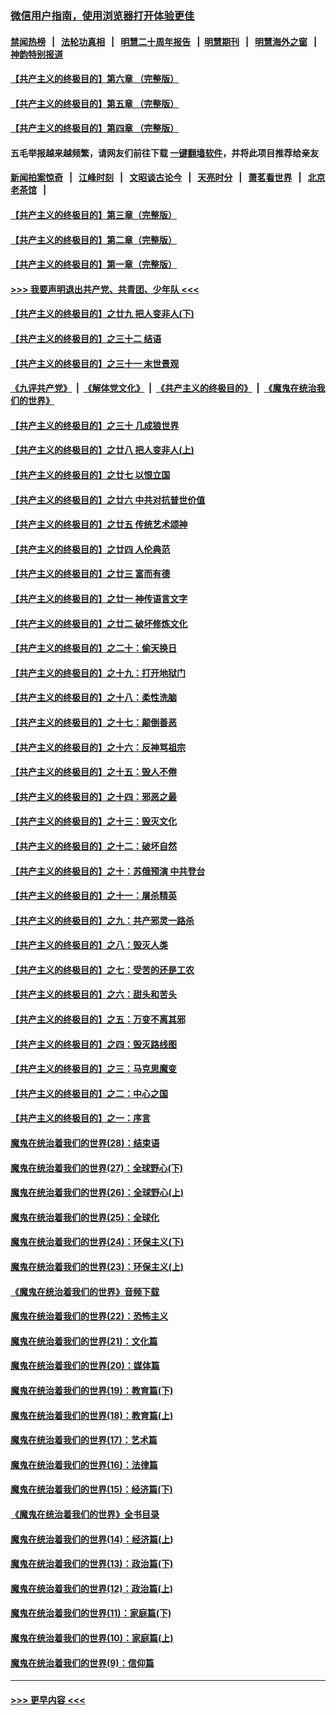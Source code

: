 ### [微信用户指南，使用浏览器打开体验更佳](https://github.com/gfw-breaker/banned-news1/blob/master/indexes/wechat-guide.md?t=0)
#### [禁闻热榜](热点新闻.md?t=0)  &nbsp;&nbsp;|&nbsp;&nbsp; [法轮功真相](https://github.com/gfw-breaker/truth/blob/master/README.md?t=0) &nbsp;&nbsp;|&nbsp;&nbsp; [明慧二十周年报告](https://github.com/gfw-breaker/mh-reports/blob/master/README.md?t=0) &nbsp;&nbsp;|&nbsp;&nbsp;[明慧期刊](https://github.com/gfw-breaker/mh-qikan) &nbsp;&nbsp;|&nbsp;&nbsp; [明慧海外之窗](https://github.com/gfw-breaker/mh-news/blob/master/README.md?t=0) &nbsp;&nbsp;|&nbsp;&nbsp; [神韵特别报道](https://github.com/gfw-breaker/mh-news/blob/master/shenyun.md?t=0)
#### [【共产主义的终极目的】第六章 （完整版）](../pages/nsc422/n11428913.md?t=02100322) 
#### [【共产主义的终极目的】第五章 （完整版）](../pages/nsc422/n11428912.md?t=02100322) 
#### [【共产主义的终极目的】第四章 （完整版）](../pages/nsc422/n11428907.md?t=02100322) 
#### 五毛举报越来越频繁，请网友们前往下载 [一键翻墙软件](https://github.com/gfw-breaker/ssr-accounts)，并将此项目推荐给亲友
#### [新闻拍案惊奇](https://github.com/gfw-breaker/banned-news1/blob/master/pages/link4.md) &nbsp;&nbsp;|&nbsp;&nbsp; [江峰时刻](https://github.com/gfw-breaker/banned-news1/blob/master/pages/link4.md) &nbsp;&nbsp;|&nbsp;&nbsp; [文昭谈古论今](https://github.com/gfw-breaker/banned-news1/blob/master/pages/link4.md) &nbsp;&nbsp;|&nbsp;&nbsp; [天亮时分](https://github.com/gfw-breaker/banned-news1/blob/master/pages/link4.md) &nbsp;&nbsp;|&nbsp;&nbsp; [萧茗看世界](https://github.com/gfw-breaker/banned-news1/blob/master/pages/link4.md) &nbsp;&nbsp;|&nbsp;&nbsp; [北京老茶馆](https://github.com/gfw-breaker/banned-news1/blob/master/pages/link4.md) &nbsp;&nbsp;|&nbsp;&nbsp; 
#### [【共产主义的终极目的】第三章（完整版）](../pages/nsc422/n11428848.md?t=02100322) 
#### [【共产主义的终极目的】第二章（完整版）](../pages/nsc422/n11428831.md?t=02100322) 
#### [【共产主义的终极目的】第一章（完整版）](../pages/nsc422/n11417651.md?t=02100322) 
#### [>>> 我要声明退出共产党、共青团、少年队 <<<](https://github.com/begood0513/goodnews/blob/master/quit/letter.md) 
#### [【共产主义的终极目的】之廿九 把人变非人(下)](../pages/nsc422/n11344140.md?t=02100322) 
#### [【共产主义的终极目的】之三十二 结语](../pages/nsc422/n11360535.md?t=02100322) 
#### [【共产主义的终极目的】之三十一 末世景观](../pages/nsc422/n11351129.md?t=02100322) 
#### [《九评共产党》](https://github.com/begood0513/9ping.md/blob/master/README.md) &nbsp;|&nbsp; [《解体党文化》](../../../../jtdwh.md/blob/master/README.md)  &nbsp;|&nbsp; [《共产主义的终极目的》](../../../../gczydzjmd.md/blob/master/README.md) &nbsp;|&nbsp; [《魔鬼在统治我们的世界》](../../../../mgztzwmdsj.md/blob/master/README.md) 
#### [【共产主义的终极目的】之三十 几成狼世界](../pages/nsc422/n11348280.md?t=02100322) 
#### [【共产主义的终极目的】之廿八 把人变非人(上)](../pages/nsc422/n11340492.md?t=02100322) 
#### [【共产主义的终极目的】之廿七 以恨立国](../pages/nsc422/n11336944.md?t=02100322) 
#### [【共产主义的终极目的】之廿六 中共对抗普世价值](../pages/nsc422/n11324785.md?t=02100322) 
#### [【共产主义的终极目的】之廿五 传统艺术颂神](../pages/nsc422/n11296396.md?t=02100322) 
#### [【共产主义的终极目的】之廿四 人伦典范](../pages/nsc422/n11296397.md?t=02100322) 
#### [【共产主义的终极目的】之廿三 富而有德](../pages/nsc422/n11283598.md?t=02100322) 
#### [【共产主义的终极目的】之廿一 神传语言文字](../pages/nsc422/n11263265.md?t=02100322) 
#### [【共产主义的终极目的】之廿二 破坏修炼文化](../pages/nsc422/n11245728.md?t=02100322) 
#### [【共产主义的终极目的】之二十：偷天换日](../pages/nsc422/n11238846.md?t=02100322) 
#### [【共产主义的终极目的】之十九：打开地狱门](../pages/nsc422/n11206376.md?t=02100322) 
#### [【共产主义的终极目的】之十八：柔性洗脑](../pages/nsc422/n11199994.md?t=02100322) 
#### [【共产主义的终极目的】之十七：颠倒善恶](../pages/nsc422/n11179782.md?t=02100322) 
#### [【共产主义的终极目的】之十六：反神骂祖宗](../pages/nsc422/n11166798.md?t=02100322) 
#### [【共产主义的终极目的】之十五：毁人不倦](../pages/nsc422/n11166792.md?t=02100322) 
#### [【共产主义的终极目的】之十四：邪恶之最](../pages/nsc422/n11150249.md?t=02100322) 
#### [【共产主义的终极目的】之十三：毁灭文化](../pages/nsc422/n11135227.md?t=02100322) 
#### [【共产主义的终极目的】之十二：破坏自然](../pages/nsc422/n11135214.md?t=02100322) 
#### [【共产主义的终极目的】之十：苏俄预演 中共登台](../pages/nsc422/n11118424.md?t=02100322) 
#### [【共产主义的终极目的】之十一：屠杀精英](../pages/nsc422/n11118442.md?t=02100322) 
#### [【共产主义的终极目的】之九：共产邪灵一路杀](../pages/nsc422/n11114139.md?t=02100322) 
#### [【共产主义的终极目的】之八：毁灭人类](../pages/nsc422/n11108503.md?t=02100322) 
#### [【共产主义的终极目的】之七：受苦的还是工农](../pages/nsc422/n11101809.md?t=02100322) 
#### [【共产主义的终极目的】之六：甜头和苦头](../pages/nsc422/n11096971.md?t=02100322) 
#### [【共产主义的终极目的】之五：万变不离其邪](../pages/nsc422/n11091285.md?t=02100322) 
#### [【共产主义的终极目的】之四：毁灭路线图](../pages/nsc422/n11086284.md?t=02100322) 
#### [【共产主义的终极目的】之三：马克思魔变](../pages/nsc422/n11061941.md?t=02100322) 
#### [【共产主义的终极目的】之二：中心之国](../pages/nsc422/n11047728.md?t=02100322) 
#### [【共产主义的终极目的】之一：序言](../pages/nsc422/n11086077.md?t=02100322) 
#### [魔鬼在统治着我们的世界(28)：结束语](../pages/nsc422/n10936246.md?t=02100322) 
#### [魔鬼在统治着我们的世界(27)：全球野心(下)](../pages/nsc422/n10928319.md?t=02100322) 
#### [魔鬼在统治着我们的世界(26)：全球野心(上)](../pages/nsc422/n10900318.md?t=02100322) 
#### [魔鬼在统治着我们的世界(25)：全球化](../pages/nsc422/n10788205.md?t=02100322) 
#### [魔鬼在统治着我们的世界(24)：环保主义(下)](../pages/nsc422/n10695307.md?t=02100322) 
#### [魔鬼在统治着我们的世界(23)：环保主义(上)](../pages/nsc422/n10688613.md?t=02100322) 
#### [《魔鬼在统治着我们的世界》音频下载](../pages/nsc422/n10635553.md?t=02100322) 
#### [魔鬼在统治着我们的世界(22)：恐怖主义](../pages/nsc422/n10614727.md?t=02100322) 
#### [魔鬼在统治着我们的世界(21)：文化篇](../pages/nsc422/n10597706.md?t=02100322) 
#### [魔鬼在统治着我们的世界(20)：媒体篇](../pages/nsc422/n10586579.md?t=02100322) 
#### [魔鬼在统治着我们的世界(19)：教育篇(下)](../pages/nsc422/n10564808.md?t=02100322) 
#### [魔鬼在统治着我们的世界(18)：教育篇(上)](../pages/nsc422/n10526970.md?t=02100322) 
#### [魔鬼在统治着我们的世界(17)：艺术篇](../pages/nsc422/n10499093.md?t=02100322) 
#### [魔鬼在统治着我们的世界(16)：法律篇](../pages/nsc422/n10485969.md?t=02100322) 
#### [魔鬼在统治着我们的世界(15)：经济篇(下)](../pages/nsc422/n10469975.md?t=02100322) 
#### [《魔鬼在统治着我们的世界》全书目录](../pages/nsc422/n10464261.md?t=02100322) 
#### [魔鬼在统治着我们的世界(14)：经济篇(上)](../pages/nsc422/n10457370.md?t=02100322) 
#### [魔鬼在统治着我们的世界(13)：政治篇(下)](../pages/nsc422/n10448270.md?t=02100322) 
#### [魔鬼在统治着我们的世界(12)：政治篇(上)](../pages/nsc422/n10444576.md?t=02100322) 
#### [魔鬼在统治着我们的世界(11)：家庭篇(下)](../pages/nsc422/n10440961.md?t=02100322) 
#### [魔鬼在统治着我们的世界(10)：家庭篇(上)](../pages/nsc422/n10435448.md?t=02100322) 
#### [魔鬼在统治着我们的世界(9)：信仰篇](../pages/nsc422/n10432159.md?t=02100322) 

----
#### [ >>> 更早内容 <<< ](../indexes/nsc422-earlier.md)
